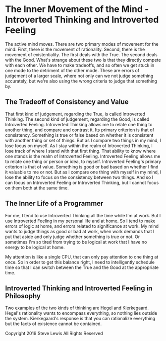 # The Inner Movement of the Mind - Introverted Thinking and Introverted Feeling

The active mind moves. There are two primary modes of movement for the mind. First, there is the movement of rationality. Second, there is the movement of existentiality. The first deals with the True. The second deals with the Good. What's strange about these two is that they directly compete with each other. We have to make tradeoffs, and so often we get stuck in one mode to the detriment of the other mode. These are errors of judgement of a larger scale, where not only can we not judge something accurately, but we're also using the wrong criteria to judge that something by.

## The Tradeoff of Consistency and Value

That first kind of judgement, regarding the True, is called Introverted Thinking. The second kind of judgement, regarding the Good, is called Introverted Feeling. Introverted Thinking allows me to relate one thing to another thing, and compare and contrast it. Its primary criterion is that of consistency. Something is true or false based on whether it is consistent with another thing or set of things. But as I compare two things in my mind, I lose focus on myself. As I stay within the realm of Introverted Thinking, I lose track of where I stand with that first thing. That ability to know where one stands is the realm of Introverted Feeling. Introverted Feeling allows me to relate one thing or person or idea, to myself. Introverted Feeling's primary criterion is that of value. Something is good or bad based on whether I find it valuable to me or not. But as I compare one thing with myself in my mind, I lose the ability to focus on the consistency between two things. And so I can focus on Introverted Feeling or Introverted Thinking, but I cannot focus on them both at the same time.

## The Inner Life of a Programmer

For me, I tend to use Introverted Thinking all the time while I'm at work. But I use Introverted Feeling in my personal life and at home. So I tend to make errors of logic at home, and errors related to significance at work. My mind wants to judge things as good or bad at work, when work demands that I put that aside and only judge whether something is true or not. Or sometimes I'm so tired from trying to be logical at work that I have no energy to be logical at home.

My attention is like a single CPU, that can only pay attention to one thing at once. So in order to get this balance right, I need to intelligently schedule time so that I can switch between the True and the Good at the appropriate time.

## Introverted Thinking and Introverted Feeling in Philosophy

Two examples of the two kinds of thinking are Hegel and Kierkegaard. Hegel's rationality wants to encompass everything, so nothing lies outside the system. Kierkegaard's response is that you can rationalize everything but the facts of existence cannot be contained.

Copyright 2019 Steve Lewis All Rights Reserved
